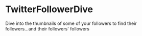 # TwitterFollowerDive
Dive into the thumbnails of some of your followers to find their followers...and their followers' followers
